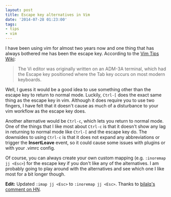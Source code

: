 ```yaml
---
layout: post
title: Escape key alternatives in Vim
date: '2014-07-28 01:23:00'
tags:
- tips
- vim
---
```


I have been using vim for almost two years now and one thing that has always bothered me has been the escape key.  According to the [Vim Tips Wiki](http://vim.wikia.com/wiki/Avoid_the_escape_key):

>The Vi editor was originally written on an ADM-3A terminal, which had the Escape key positioned where the Tab key occurs on most modern keyboards.

Well, I guess it would be a good idea to use something other than the escape key to return to normal mode.  Luckily, `Ctrl-[` does the exact same thing as the escape key in vim.  Although it does require you to use two fingers, I have felt that it doesn't cause as much of a disturbance to your vim workflow as the escape key does.

Another alternative would be `Ctrl-c`, which lets you return to normal mode.  One of the things that I like most about `Ctrl-c` is that it doesn't show any lag in returning to normal mode like `Ctrl-[` and the escape key do.  The downsides to using `Ctrl-c` is that it does not expand any abbreviations or trigger the **InsertLeave** event, so it could cause some issues with plugins or with your .vimrc config.

Of course, you can always create your own custom mapping (e.g. `:inoremap jj <Esc>`) for the escape key if you don't like any of the alternatives.  I am probably going to play around with the alternatives and see which one I like most for a bit longer though.

**Edit:** Updated `:imap jj <Esc>` to `:inoremap jj <Esc>`.  Thanks to [bilalq's comment on HN](https://news.ycombinator.com/item?id=13101691).
